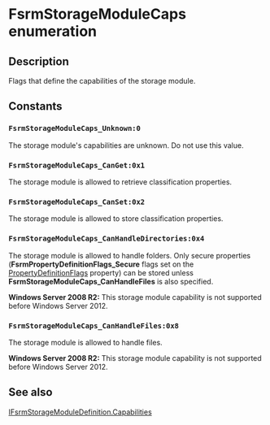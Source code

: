 # FsrmStorageModuleCaps enumeration

## Description

Flags that define the capabilities of the storage module.

## Constants

### `FsrmStorageModuleCaps_Unknown:0`

The storage module's capabilities are unknown. Do not use this value.

### `FsrmStorageModuleCaps_CanGet:0x1`

The storage module is allowed to retrieve classification properties.

### `FsrmStorageModuleCaps_CanSet:0x2`

The storage module is allowed to store classification properties.

### `FsrmStorageModuleCaps_CanHandleDirectories:0x4`

The storage module is allowed to handle folders. Only secure properties
(**FsrmPropertyDefinitionFlags_Secure** flags set on the
[PropertyDefinitionFlags](https://learn.microsoft.com/previous-versions/windows/desktop/api/fsrmpipeline/nf-fsrmpipeline-ifsrmpropertydefinition2-get_propertydefinitionflags)
property) can be stored unless **FsrmStorageModuleCaps_CanHandleFiles** is also
specified.

**Windows Server 2008 R2:** This storage module capability is not supported before Windows Server 2012.

### `FsrmStorageModuleCaps_CanHandleFiles:0x8`

The storage module is allowed to handle files.

**Windows Server 2008 R2:** This storage module capability is not supported before Windows Server 2012.

## See also

[IFsrmStorageModuleDefinition.Capabilities](https://learn.microsoft.com/previous-versions/windows/desktop/api/fsrmpipeline/nf-fsrmpipeline-ifsrmstoragemoduledefinition-get_capabilities)